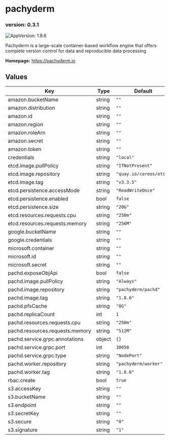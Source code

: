 # pachyderm

### version: 0.3.1<!-- x-release-please-version -->

![AppVersion: 1.8.6](https://img.shields.io/badge/AppVersion-1.8.6-informational?style=flat-square)

Pachyderm is a large-scale container-based workflow engine that offers complete version control for data and reproducible data processing

**Homepage:** <https://pachyderm.io>

## Values

| Key | Type | Default | Description |
|-----|------|---------|-------------|
| amazon.bucketName | string | `""` |  |
| amazon.distribution | string | `""` |  |
| amazon.id | string | `""` |  |
| amazon.region | string | `""` |  |
| amazon.roleArn | string | `""` |  |
| amazon.secret | string | `""` |  |
| amazon.token | string | `""` |  |
| credentials | string | `"local"` |  |
| etcd.image.pullPolicy | string | `"IfNotPresent"` |  |
| etcd.image.repository | string | `"quay.io/coreos/etcd"` |  |
| etcd.image.tag | string | `"v3.3.5"` |  |
| etcd.persistence.accessMode | string | `"ReadWriteOnce"` |  |
| etcd.persistence.enabled | bool | `false` |  |
| etcd.persistence.size | string | `"20G"` |  |
| etcd.resources.requests.cpu | string | `"250m"` |  |
| etcd.resources.requests.memory | string | `"256M"` |  |
| google.bucketName | string | `""` |  |
| google.credentials | string | `""` |  |
| microsoft.container | string | `""` |  |
| microsoft.id | string | `""` |  |
| microsoft.secret | string | `""` |  |
| pachd.exposeObjApi | bool | `false` |  |
| pachd.image.pullPolicy | string | `"Always"` |  |
| pachd.image.repository | string | `"pachyderm/pachd"` |  |
| pachd.image.tag | string | `"1.8.6"` |  |
| pachd.pfsCache | string | `"0G"` |  |
| pachd.replicaCount | int | `1` |  |
| pachd.resources.requests.cpu | string | `"250m"` |  |
| pachd.resources.requests.memory | string | `"512M"` |  |
| pachd.service.grpc.annotations | object | `{}` |  |
| pachd.service.grpc.port | int | `30650` |  |
| pachd.service.grpc.type | string | `"NodePort"` |  |
| pachd.worker.repository | string | `"pachyderm/worker"` |  |
| pachd.worker.tag | string | `"1.8.6"` |  |
| rbac.create | bool | `true` |  |
| s3.accessKey | string | `""` |  |
| s3.bucketName | string | `""` |  |
| s3.endpoint | string | `""` |  |
| s3.secretKey | string | `""` |  |
| s3.secure | string | `"0"` |  |
| s3.signature | string | `"1"` |  |

